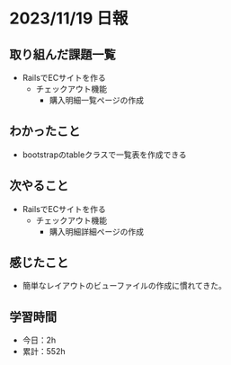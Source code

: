 # 2023/11/19 日報
## 取り組んだ課題一覧
- RailsでECサイトを作る
  - チェックアウト機能
    - 購入明細一覧ページの作成

## わかったこと
- bootstrapのtableクラスで一覧表を作成できる

## 次やること
- RailsでECサイトを作る
  - チェックアウト機能
    - 購入明細詳細ページの作成

## 感じたこと
- 簡単なレイアウトのビューファイルの作成に慣れてきた。

## 学習時間
- 今日：2h
- 累計：552h
